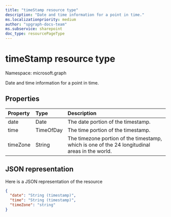 ```yaml
---
title: "timeStamp resource type"
description: "Date and time information for a point in time."
ms.localizationpriority: medium
author: "spgraph-docs-team"
ms.subservice: sharepoint
doc_type: resourcePageType
---
```


# timeStamp resource type

Namespace: microsoft.graph

Date and time information for a point in time.

## Properties
| Property       | Type    |Description|
|:---------------|:--------|:----------|
|date|Date|The date portion of the timestamp.|
|time|TimeOfDay|The time portion of the timestamp.|
|timeZone|String|The timezone portion of the timestamp, which is one of the 24 longitudinal areas in the world.|

## JSON representation

Here is a JSON representation of the resource

<!-- {
  "blockType": "resource",
  "optionalProperties": [

  ],
  "@odata.type": "microsoft.graph.timeStamp"
}-->

```json
{
  "date": "String (timestamp)",
  "time": "String (timestamp)",
  "timeZone": "string"
}
```

<!-- uuid: 8fcb5dbc-d5aa-4681-8e31-b001d5168d79
2015-10-25 14:57:30 UTC -->
<!-- {
  "type": "#page.annotation",
  "description": "timeStamp resource",
  "keywords": "",
  "section": "documentation",
  "tocPath": ""
}-->

